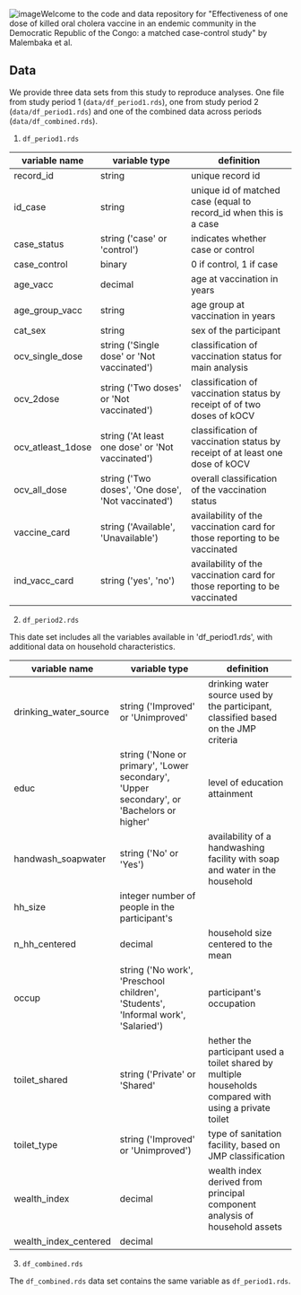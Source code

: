 ![image](https://github.com/HopkinsIDD/uvira_onedose_ocv_ve/assets/39589976/9ed66ac8-5f2c-43b3-969b-101832403b8e)Welcome to the code and data repository for "Effectiveness of one dose of killed oral cholera vaccine in an
endemic community in the Democratic Republic of the
Congo: a matched case-control study" by Malembaka et al. 

## Data 

We provide three data sets from this study to reproduce analyses. One file from study period 1 (`data/df_period1.rds`), one from study period 2 (`data/df_period1.rds`) and one of the combined data across periods (`data/df_combined.rds`). 

1. `df_period1.rds`
   
| variable name | variable type | definition |
|---------------|---------------|------------|
| record_id     | string        | unique record id | 
| id_case       | string        | unique id of matched case (equal to record_id when this is a case|
| case_status   | string ('case' or 'control') | indicates whether case or control|  
| case_control  | binary        | 0 if control, 1 if case |
| age_vacc      | decimal       | age at vaccination in years|
| age_group_vacc | string       | age group at vaccination in years|
| cat_sex        |  string            |   sex of the participant               | 
| ocv_single_dose | string ('Single dose' or 'Not vaccinated')     | classification of vaccination status for main analysis|
| ocv_2dose     |  string ('Two doses' or 'Not vaccinated') | classification of vaccination status by receipt of of two doses of kOCV     | 
| ocv_atleast_1dose | string ('At least one dose' or 'Not vaccinated')  | classification of vaccination status by receipt of at least one dose of kOCV | 
| ocv_all_dose  | string ('Two doses', 'One dose', 'Not vaccinated')| overall classification of the vaccination status | 
| vaccine_card | string ('Available', 'Unavailable') | availability of the vaccination card for those reporting to be vaccinated |
| ind_vacc_card | string ('yes', 'no') | availability of the vaccination card for those reporting to be vaccinated |

2. `df_period2.rds`

This date set includes all the variables available in 'df_period1.rds', with additional data on household characteristics.

| variable name | variable type | definition |
|---------------|---------------|------------|
| drinking_water_source  | string  ('Improved' or 'Unimproved' | drinking water source used by the participant, classified based on the JMP criteria| 
| educ  | string ('None or primary', 'Lower secondary', 'Upper secondary', or 'Bachelors or higher'  | level of education attainment|
| handwash_soapwater  | string ('No' or 'Yes') | availability of a handwashing facility with soap and water in the household|  
| hh_size | integer number of people in the participant's |
| n_hh_centered | decimal| household size centered to the mean |    
| occup | string ('No work', 'Preschool children', 'Students', 'Informal work', 'Salaried')| participant's occupation|
| toilet_shared |string ('Private' or 'Shared' | hether the participant used a toilet shared by multiple households compared with using a private toilet|
|toilet_type  | string ('Improved' or 'Unimproved') | type of sanitation facility, based on JMP classification   | 
|wealth_index | decimal | wealth index derived from principal component analysis of household assets |
| wealth_index_centered | decimal | | wealth index derived from principal component analysis of household assets, and centered to the mean|

   
3. `df_combined.rds`

The `df_combined.rds` data set contains the same variable as `df_period1.rds`.
